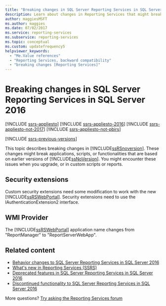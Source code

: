 ```yaml
---
title: "Breaking changes in SQL Server Reporting Services in SQL Server 2016"
description: Learn about changes in Reporting Services that might break applications, scripts, or functionalities based on earlier versions of SQL Server.
author: maggiesMSFT
ms.author: maggies
ms.date: 07/02/2017
ms.service: reporting-services
ms.subservice: reporting-services
ms.topic: conceptual
ms.custom: updatefrequency5
helpviewer_keywords:
  - "Me.Value references"
  - "Reporting Services, backward compatibility"
  - "breaking changes [Reporting Services]"
---
```

# Breaking changes in SQL Server Reporting Services in SQL Server 2016

[!INCLUDE [ssrs-appliesto](../includes/ssrs-appliesto.md)] [!INCLUDE [ssrs-appliesto-2016](../includes/ssrs-appliesto-2016.md)] [!INCLUDE [ssrs-appliesto-not-2017](../includes/ssrs-appliesto-not-2017.md)] [!INCLUDE [ssrs-appliesto-not-pbirs](../includes/ssrs-appliesto-not-pbirs.md)]

[!INCLUDE [ssrs-previous-versions](../includes/ssrs-previous-versions.md)]

This topic describes breaking changes in [!INCLUDE[ssRSnoversion](../includes/ssrsnoversion-md.md)]. These changes might break applications, scripts, or functionalities that are based on earlier versions of [!INCLUDE[ssNoVersion](../includes/ssnoversion-md.md)]. You might encounter these issues when you upgrade, or in custom scripts or reports.

## Security extensions

Custom security extensions need some modification to work with the new [!INCLUDE[ssRSWebPortal](../includes/ssrswebportal.md)]. Security extensions need to use the IAuthenticationExtension2 interface.

## WMI Provider

The [!INCLUDE[ssRSWebPortal](../includes/ssrswebportal.md)] application name changes from "ReportManager" to "ReportServerWebApp".

## Related content

- [Behavior changes to SQL Server Reporting Services in SQL Server 2016](../reporting-services/behavior-changes-to-sql-server-reporting-services-in-sql-server-2016.md)  
- [What's new in Reporting Services (SSRS)](../reporting-services/what-s-new-in-sql-server-reporting-services-ssrs.md)
- [Deprecated features in SQL Server Reporting Services in SQL Server 2016](../reporting-services/deprecated-features-in-sql-server-reporting-services-ssrs.md)    
- [Discontinued functionality to SQL Server Reporting Services in SQL Server 2016](../reporting-services/discontinued-functionality-to-sql-server-reporting-services-in-sql-server.md)  

More questions? [Try asking the Reporting Services forum](/answers/search.html?c=&f=&includeChildren=&q=ssrs+OR+reporting+services&redirect=search%2fsearch&sort=relevance&type=question+OR+idea+OR+kbentry+OR+answer+OR+topic+OR+user)
